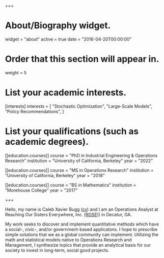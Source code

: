 +++
# About/Biography widget.
widget = "about"
active = true
date = "2016-04-20T00:00:00"

# Order that this section will appear in.
weight = 5

# List your academic interests.
[interests]
  interests = [
    "Stochastic Optimization",
    "Large-Scale Models",
    "Policy Recommendations",
  ]

# List your qualifications (such as academic degrees).
[[education.courses]]
  course = "PhD in Industrial Engineering & Operations Research"
  institution = "University of California, Berkeley"
  year = "2022"

[[education.courses]]
  course = "MS in Operations Research"
  institution = "University of California, Berkeley"
  year = "2018"


[[education.courses]]
  course = "BS in Mathematics"
  institution = "Morehouse College"
  year = "2017"

+++

Hello, my name is Caleb Xavier Bugg ([cv](files/cv.pdf)) and I am an Operations Analyst at Reaching Our Sisters Everywhere, Inc. [(ROSE)](https://www.breastfeedingrose.org)) in Decatur, GA. 

My work seeks to discover and implement quantitative methods which have a social-, civic-, and/or government-based applicatons. I hope to prescribe simple solutions that we as a global community can implement. Utilizing the math and statistical models native to Operations Research and Management, I synthesize topics that provide an analytical basis for our society to invest in long-term, social good projects. 
